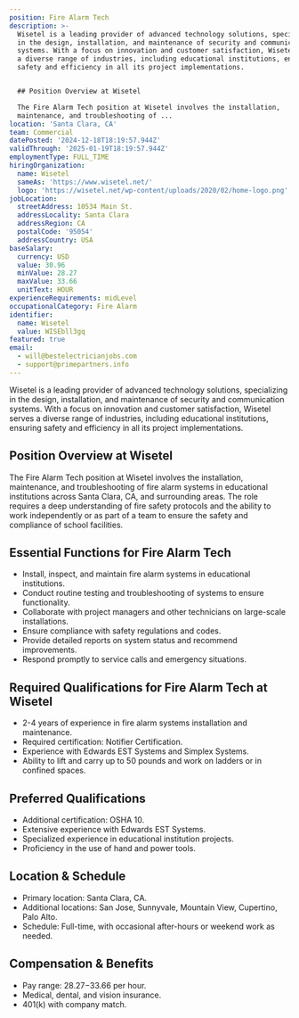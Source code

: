 ```yaml
---
position: Fire Alarm Tech
description: >-
  Wisetel is a leading provider of advanced technology solutions, specializing
  in the design, installation, and maintenance of security and communication
  systems. With a focus on innovation and customer satisfaction, Wisetel serves
  a diverse range of industries, including educational institutions, ensuring
  safety and efficiency in all its project implementations.


  ## Position Overview at Wisetel

  The Fire Alarm Tech position at Wisetel involves the installation,
  maintenance, and troubleshooting of ...
location: 'Santa Clara, CA'
team: Commercial
datePosted: '2024-12-18T18:19:57.944Z'
validThrough: '2025-01-19T18:19:57.944Z'
employmentType: FULL_TIME
hiringOrganization:
  name: Wisetel
  sameAs: 'https://www.wisetel.net/'
  logo: 'https://wisetel.net/wp-content/uploads/2020/02/home-logo.png'
jobLocation:
  streetAddress: 10534 Main St.
  addressLocality: Santa Clara
  addressRegion: CA
  postalCode: '95054'
  addressCountry: USA
baseSalary:
  currency: USD
  value: 30.96
  minValue: 28.27
  maxValue: 33.66
  unitText: HOUR
experienceRequirements: midLevel
occupationalCategory: Fire Alarm
identifier:
  name: Wisetel
  value: WISEbll3gq
featured: true
email:
  - will@bestelectricianjobs.com
  - support@primepartners.info
---
```




Wisetel is a leading provider of advanced technology solutions, specializing in the design, installation, and maintenance of security and communication systems. With a focus on innovation and customer satisfaction, Wisetel serves a diverse range of industries, including educational institutions, ensuring safety and efficiency in all its project implementations.

## Position Overview at Wisetel
The Fire Alarm Tech position at Wisetel involves the installation, maintenance, and troubleshooting of fire alarm systems in educational institutions across Santa Clara, CA, and surrounding areas. The role requires a deep understanding of fire safety protocols and the ability to work independently or as part of a team to ensure the safety and compliance of school facilities.

## Essential Functions for Fire Alarm Tech
- Install, inspect, and maintain fire alarm systems in educational institutions.
- Conduct routine testing and troubleshooting of systems to ensure functionality.
- Collaborate with project managers and other technicians on large-scale installations.
- Ensure compliance with safety regulations and codes.
- Provide detailed reports on system status and recommend improvements.
- Respond promptly to service calls and emergency situations.

## Required Qualifications for Fire Alarm Tech at Wisetel
- 2-4 years of experience in fire alarm systems installation and maintenance.
- Required certification: Notifier Certification.
- Experience with Edwards EST Systems and Simplex Systems.
- Ability to lift and carry up to 50 pounds and work on ladders or in confined spaces.

## Preferred Qualifications
- Additional certification: OSHA 10.
- Extensive experience with Edwards EST Systems.
- Specialized experience in educational institution projects.
- Proficiency in the use of hand and power tools.

## Location & Schedule
- Primary location: Santa Clara, CA.
- Additional locations: San Jose, Sunnyvale, Mountain View, Cupertino, Palo Alto.
- Schedule: Full-time, with occasional after-hours or weekend work as needed.

## Compensation & Benefits
- Pay range: $28.27-$33.66 per hour.
- Medical, dental, and vision insurance.
- 401(k) with company match.
